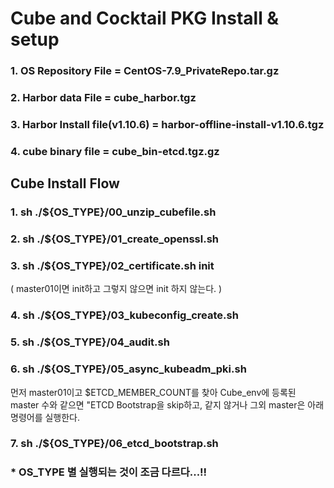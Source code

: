 # Cube and Cocktail PKG Install & setup
### 1. OS Repository File = CentOS-7.9_PrivateRepo.tar.gz
### 2. Harbor data File = cube_harbor.tgz
### 3. Harbor Install file(v1.10.6) = harbor-offline-install-v1.10.6.tgz
### 4. cube binary file = cube_bin-etcd.tgz.gz

## Cube Install Flow
### 1. sh ./${OS_TYPE}/00_unzip_cubefile.sh
### 2. sh ./${OS_TYPE}/01_create_openssl.sh
### 3. sh ./${OS_TYPE}/02_certificate.sh init 
( master01이면 init하고 그렇지 않으면 init 하지 않는다. )
### 4. sh ./${OS_TYPE}/03_kubeconfig_create.sh
### 5. sh ./${OS_TYPE}/04_audit.sh
### 6. sh ./${OS_TYPE}/05_async_kubeadm_pki.sh

먼저 master01이고 $ETCD_MEMBER_COUNT를 찾아 Cube_env에 등록된 master 수와 같으면 "ETCD Bootstrap을 skip하고,
같지 않거나 그외 master은 아래 명령어를 실행한다.
### 7. sh ./${OS_TYPE}/06_etcd_bootstrap.sh
### * OS_TYPE 별 실행되는 것이 조금 다르다...!!